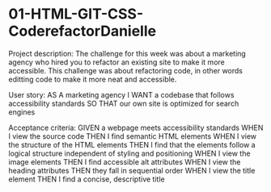 # 01-HTML-GIT-CSS-CoderefactorDanielle

Project description: The challenge for this week was about a marketing agency who hired you to refactor an existing site to make it more accessible. This challenge 
was about refactoring code, in other words editting code to make it more neat and accessible.

User story: AS A marketing agency I WANT a codebase that follows accessibility standards SO THAT our own site is optimized for search engines

Acceptance criteria: 
GIVEN a webpage meets accessibility standards
WHEN I view the source code
THEN I find semantic HTML elements
WHEN I view the structure of the HTML elements
THEN I find that the elements follow a logical structure independent of styling and positioning
WHEN I view the image elements
THEN I find accessible alt attributes
WHEN I view the heading attributes
THEN they fall in sequential order
WHEN I view the title element
THEN I find a concise, descriptive title
